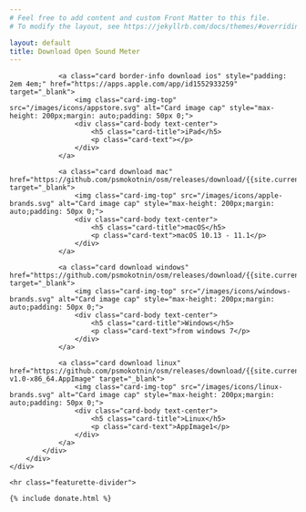 ```yaml
---
# Feel free to add content and custom Front Matter to this file.
# To modify the layout, see https://jekyllrb.com/docs/themes/#overriding-theme-defaults

layout: default
title: Download Open Sound Meter
---
```

  
<!-- Marketing messaging and featurettes
================================================== -->
<!-- Wrap the rest of the page in another container to center all the content. -->

<div class="container marketing">
    <div class="row">
        <div class="col">
            <div class="card-deck">
        
                <a class="card border-info download ios" style="padding: 2em 4em;" href="https://apps.apple.com/app/id1552933259" target="_blank">
                    <img class="card-img-top" src="/images/icons/appstore.svg" alt="Card image cap" style="max-height: 200px;margin: auto;padding: 50px 0;">
                    <div class="card-body text-center">
                        <h5 class="card-title">iPad</h5>
                        <p class="card-text"></p>
                    </div>
                </a>
                
                <a class="card download mac" href="https://github.com/psmokotnin/osm/releases/download/{{site.current_version}}/OpenSoundMeter.dmg" target="_blank">
                    <img class="card-img-top" src="/images/icons/apple-brands.svg" alt="Card image cap" style="max-height: 200px;margin: auto;padding: 50px 0;">
                    <div class="card-body text-center">
                        <h5 class="card-title">macOS</h5>
                        <p class="card-text">macOS 10.13 - 11.1</p>
                    </div>
                </a>
                
                <a class="card download windows" href="https://github.com/psmokotnin/osm/releases/download/{{site.current_version}}/setupOSM.exe" target="_blank">
                    <img class="card-img-top" src="/images/icons/windows-brands.svg" alt="Card image cap" style="max-height: 200px;margin: auto;padding: 50px 0;">
                    <div class="card-body text-center">
                        <h5 class="card-title">Windows</h5>
                        <p class="card-text">from windows 7</p>
                    </div>
                </a>
                
                <a class="card download linux" href="https://github.com/psmokotnin/osm/releases/download/{{site.current_version}}/Open_Sound_Meter-v1.0-x86_64.AppImage" target="_blank">
                    <img class="card-img-top" src="/images/icons/linux-brands.svg" alt="Card image cap" style="max-height: 200px;margin: auto;padding: 50px 0;">
                    <div class="card-body text-center">
                        <h5 class="card-title">Linux</h5>
                        <p class="card-text">AppImage1</p>
                    </div>
                </a>
            </div>
        </div>
    </div>
    
    <hr class="featurette-divider">
    
    {% include donate.html %}
    
</div>
<script>
$('.download.mac').click(function() {
    gtag('event', 'downloadmacos', {
        'os' : 'macos'
    });
    return true;
});
$('.download.windows').click(function() {
    gtag('event', 'downloadwindows', {
        'os' : 'windows'
    });
    return true;
});
$('.download.linux').click(function() {
    gtag('event', 'downloadlinux', {
        'os' : 'linux'
    });
    return true;
});
$('.download.ios').click(function() {
    gtag('event', 'appstore', {
        'os' : 'ipad'
    });
    return true;
});
</script>